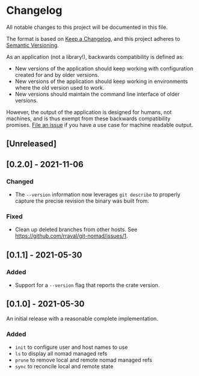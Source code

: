 # Changelog
All notable changes to this project will be documented in this file.

The format is based on [Keep a Changelog](https://keepachangelog.com/en/1.0.0/), and this project adheres to [Semantic Versioning](https://semver.org/spec/v2.0.0.html).

As an application (not a library!), backwards compatibility is defined as:

- New versions of the application should keep working with configuration created for and by older versions.
- New versions of the application should keep working in environments where the old version used to work.
- New versions should maintain the command line interface of older versions.

However, the output of the application is designed for humans, not machines, and is thus exempt from these backwards compatibility promises. [File an issue](https://github.com/rraval/git-nomad/issues/new) if you have a use case for machine readable output.

## [Unreleased]

## [0.2.0] - 2021-11-06

### Changed
- The `--version` information now leverages `git describe` to properly capture the precise revision the binary was built from.

### Fixed
- Clean up deleted branches from other hosts. See https://github.com/rraval/git-nomad/issues/1.

## [0.1.1] - 2021-05-30

### Added
- Support for a `--version` flag that reports the crate version.

## [0.1.0] - 2021-05-30

An initial release with a reasonable complete implementation.

### Added
- `init` to configure user and host names to use
- `ls` to display all nomad managed refs
- `prune` to remove local and remote nomad managed refs
- `sync` to reconcile local and remote state
